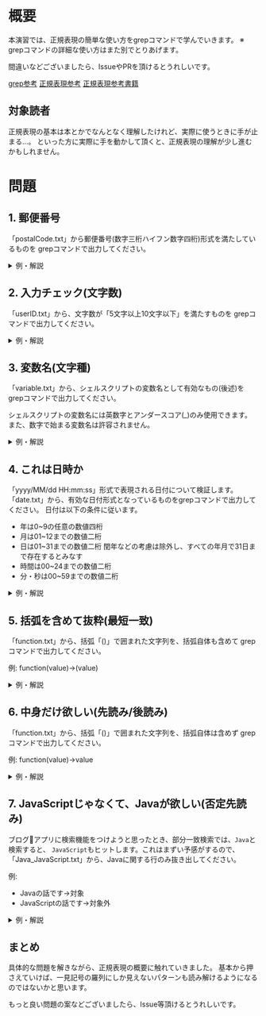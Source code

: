 # 概要

本演習では、正規表現の簡単な使い方をgrepコマンドで学んでいきます。
※ grepコマンドの詳細な使い方はまた別でとりあげます。

間違いなどございましたら、IssueやPRを頂けるとうれしいです。

[grep参考](https://linux.die.net/man/1/grep)
[正規表現参考](https://www.pcre.org/current/doc/html/pcre2syntax.html)
[正規表現参考書籍](https://twitter.com/arinoth/status/1306222992393863175)

## 対象読者

正規表現の基本は本とかでなんとなく理解したけれど、実際に使うときに手が止まる...。
といった方に実際に手を動かして頂くと、正規表現の理解が少し進むかもしれません。

# 問題

## 1. 郵便番号

「postalCode.txt」から郵便番号(数字三桁ハイフン数字四桁)形式を満たしているものを
grepコマンドで出力してください。

<details>
<summary>例・解説</summary>

### 例

```bash
$ grep -P "^\d{3}-\d{4}$" ./postalCode.txt 
# 出力
123-4567
555-5555
```

grepコマンドの基本記法は、`grep [OPTIONS] PATTERN [FILE...]`です。
各要素を順に見ていきましょう。

### OPTIONS

パターンを解釈する正規表現の種類・出力結果の制御方法などを指定します。
例では、「P(Perl regular expression)」オプションで、Perl互換の正規表現を選択しました。

### PATTERN

単純な等値比較など、正規表現以外の比較も記述できますが、正規表現を使いこなすことを目指すため、
正規表現のみを取りあげていきます。

### FILE

「...」で記述されているので、検索対象のファイルを複数指定することができます。

---

grepコマンドの出力結果は、パターンに合致した「行」となるので、正しく郵便番号形式となっていた
行のみが表示されます。

以降では、正規表現をより深く理解するため、今回学んだgrepコマンドの記法をベースに、いろいろな
パターンを見ていきます。

### コマンド再考

grepコマンドの基本記法が理解できたか再確認するため、実行したコマンドを見返してみます。
`grep -P "^\d{3}-\d{4}$" ./postalCode.txt `は、Perl互換の正規表現により、「postalCode.txt」ファイルを対象に、
行単位でパターンマッチングを実行します。
マッチ条件は、「先頭が数値3桁で始まり(`^\d{3}`)、ハイフンを挟んで、数値4桁で終わる行(`\d{4}$`)」となっています。

これにより、郵便番号形式の行のみを取得することができます。

</details>

## 2. 入力チェック(文字数)

「userID.txt」から、文字数が「5文字以上10文字以下」を満たすものを
grepコマンドで出力してください。


<details>
<summary>例・解説</summary>

### 例

```bash
$ grep -P "^.{5,10}$" ./userID.txt 
# 出力
pompom
1000000000

# 備考: 「ユーザ12」は出力されない
```

例では、ユーザIDの文字数チェックっぽいことをしています。
ポイントとなるのは、`{}`で、量指定子(quantifier)と呼ばれています。
括弧内には繰り返し回数が記述され、次のルールに従います。

* {n}→n回
* {n,m}→n回以上m回以下
* {n,}→n回以上

「以上」の表記は、下限のみで上限が無いと捉えると理解しやすくなるかもしれません。

そして、`.`は任意の一文字を表しているので、量指定子と組み合わせることで、文字数の判定ができます。

#### 補足: 日本語の文字数について

今回の例は、「5文字以上10文字以下」の文字列を対象としていましたが、「ユーザ12」という文字列は
対象となりませんでした。
直感的には5文字であるように見えるのに、なぜでしょうか。

---

これは、マルチバイト文字列の文字数がバイト数となっていることによります。
具体的には、日本語は「3バイト」文字列として扱われています。
裏付けをとるために、実験してみましょう。

```bash
# 最初の3文字を表示
$ grep -Po "^..." ./userID.txt 
pom
ver
100
use
# 「ユ」1文字が表示された
ユ
```

grepコマンドで見てみると、確かに日本語は3バイトで扱われているようでした。

---

(補足)
grepコマンドでよしなに日本語を扱う方法を調べてみましたが、いまいちしっくり来るものが
見当たりませんでした。
もし良い資料をご存知でしたら、IssueやPRを頂けるとよろこびます。


### コマンド再考

`grep -P "^.{5,10}$" ./userID.txt `コマンドを見返してみます。

「userID.txt」を対象に、Perl互換の正規表現で指定したパターンに合致するか検証します。
パターンは、「任意の文字による、5回以上10回未満の繰り返し」を表しています。

</details>


## 3. 変数名(文字種)

「variable.txt」から、シェルスクリプトの変数名として有効なもの(後述)を
grepコマンドで出力してください。

シェルスクリプトの変数名には英数字とアンダースコア(_)のみ使用できます。
また、数字で始まる変数名は許容されません。

<details>
<summary>例・解説</summary>

### 例

```bash
$ grep -P "^[a-zA-Z_][0-9a-zA-Z_]*$" ./variable.txt 
# 出力
UNIX
foo_bar
long_variable1234
_
```

ある文字に限定したい場合は、`[]`で表現される文字クラスを使います。
`-`は範囲を指定でき、例では英数字を表現するために利用しています。

先頭が数字でないということから、`[^0-9]`のような否定表現を書きたくなりますが、
使える文字種は制限されているので、多少冗長でも繰り返し記述する必要があります。

### パターン再考

基本オプションは同じなので、ここから、正規表現のみの検証を目的としたgrepコマンドは、
パターンのみを復習していきます。

`^[a-zA-Z_][0-9a-zA-Z_]*$`パターンを再度見直します。
始まりは英字と_に限定(`^[a-zA-Z_]`)し、以降は0文字以上の英数字_の繰り返し(`[0-9a-zA-Z_]*$`)を指定しています。

</details>


## 4. これは日時か

「yyyy/MM/dd HH:mm:ss」形式で表現される日付について検証します。
「date.txt」から、有効な日付形式となっているものをgrepコマンドで出力してください。
日付は以下の条件に従います。

* 年は0~9の任意の数値四桁
* 月は01~12までの数値二桁
* 日は01~31までの数値二桁 閏年などの考慮は除外し、すべての年月で31日まで存在するとみなす
* 時間は00~24までの数値二桁
* 分・秒は00~59までの数値二桁

<details>
<summary>例・解説</summary>

### 例

```bash
$ grep -P "^\d{4}/(0\d|1[012])/([012]\d|3[01]) ([01]\d|2[0-4]):[0-5]\d:[0-5]\d$" ./date.txt
# 出力
1970/01/01 00:00:00
0000/01/01 24:00:59
2020/12/31 09:30:21
```

一見かなり複雑になったように見えますが、シンプルなルールの組み合わせなので、一つ一つ読み解いていけば、
理解できるかと思います。

#### 年

年の部分は制約のない数値の集まりなので、迷うこともないでしょう。
`\d`は数値を表し、`[0-9]`と等価です。
ですので、`\d{4}`は数値4桁を指定しています。

#### 月

少し難しくなってきました。
ルールを書き表してみると、「一桁目が0の場合、二桁目は0~9の数値・一桁目が1の場合、二桁目は0~2の数値」といったようになります。
月はいずれかに合致するはずなので、orに相当する`|`で分岐させると良さそうです。

更に、分岐対象を明確にするため、`()`でグループ化してあげます。
これをパターンで書き出すと、`(0\d|1[012])`となります。

#### 日

分岐は変わりますが、考え方は月と同じです。
同様にルールを書き表すと、「一桁目が0~2の場合、二桁目は0~9の数値・一桁目が3の場合、二桁目は0か1」となります。
更にパターンを書き出すと、`([012]\d|3[01])`の形ができあがります。

#### 時

これまで見たものと同じなので、パターンだけ載せておきます。
`([01]\d|2[0-4])`で「00時~24時」までを表すことができます。

#### 分/秒

分と秒も「00~59秒」までを指す`[0-5]\d`で表せます。

#### 区切り文字

最後に、日時の区切り文字も見ておきましょう。
今回使われたものは、「/」・「 」・「:」の三種類で、いずれもエスケープの必要はないので、そのまま記述できます。


### パターン再考

日付を表すパターンについて、もう一度全体像を見直しておきます。
`^\d{4}/(0\d|1[012])/([012]\d|3[01]) ([01]\d|2[0-4]):[0-5]\d:[0-5]\d$`は、
各要素を、桁数や桁ごとに使える数値を限定しながら記述しています。
量指定子(`{}`)やグループ(`()`)、そして文字クラス(`[]`)やor条件(`|`)を組み合わせ、
それぞれに制約を課しています。

</details>

## 5. 括弧を含めて抜粋(最短一致)

「function.txt」から、括弧「()」で囲まれた文字列を、括弧自体も含めて
grepコマンドで出力してください。

例: function(value)→(value)


<details>
<summary>例・解説</summary>

### 例

```bash
$ grep -Po '\(.*?\)'  ./function.txt 
# 出力
(foo)
(value1, value2)
()
(...args)
```

以降では、合致した箇所のみを抜き出したいので、grepコマンドに新しく
oオプション(only matching)を付与しています。

`.*?`が何を意味するか、理解することが今回の目標です。
`.*`は任意の文字による0回以上の繰り返しを表しています。ここに`?`が来ると、直前の要素の0回または1回の出現を表す
量指定子のように見えます。

しかし、同じ記号であっても、例での`?`は意味することが異なります。
これは正規表現をもとに文字列を探索するとき、最長一致(greedy)/最短一致(lazy)に従うかを示しています。

難しそうな表現となってしまったので、それぞれ簡単に見ていきたいと思います。

---

#### 最長一致

`?`をつけない場合の普段の挙動がこちらに該当します。
最長やgreedyという言葉だけでは難しそうに見えるので、実際の挙動を実験で見てみましょう。

```bash
# echoコマンドの出力結果をパイプでつなぐことで、grepコマンドの入力とできる
# 最長一致で「(」から「)」までを取得
$ echo '(first parenthesis) (second parenthesis) end' | grep -Po '\(.*\)'
# 出力
(first parenthesis) (second parenthesis)
```

後ろの括弧まで取得対象に含まれました。
このように、デフォルトの挙動は、行の最後まで、パターンに合致するものが無いか探しに行きます。
ある分すべてを探しに行く様が強欲(greedy)であることから、このような名前となりました。

#### 最短一致

今回の例はこちらに属します。
量指定子の後ろに`?`を更に書き足すことで、最短一致で探してくれるようになります。
先ほど実験した例を最短一致に切り替えてみましょう。

```bash
$ echo '(first parenthesis) (second parenthesis) end' | grep -Po '\(.*?\)'
# 出力
(first parenthesis)
(second parenthesis)
```

今度はそれぞれの括弧を別々に取得してくれました。
見つかったらそこで諦めて一度探索を打ち切る様が怠惰(lazy)に見えることから、最短やlazyと呼ばれるようです。

[参考](https://www.pcre.org/current/doc/html/pcre2syntax.html#SEC9)

(補足: 最短の意味するところ)

日本語訳の「最短」と聞くと、合致した文字列を可能な限り小さくしてくれるように思えてきます。
例えば、`((string))`に先ほどの最短一致を適用すると、`(string)`が得られるようなイメージです。

しかし、実際に試してみると、

```bash
$ echo '((string))' | grep -Po '\(.*?\)'
# 出力
((string)
```

といったように、`((string)`が抽出されます。
正規表現は、開始地点(`(`)が見つかったらパターンとして収集を始め、終了地点(`)`)が見つかるまで続けます。
ですので、最初の括弧から始まり、最初の閉じ括弧で終了するような挙動をとります。

「最短」で覚えるとやや直感に反してしまうので、lazy、あるいは最左最短などと理解した方がよいかもしれないです。


### パターン再考

最長一致・最短一致は、「探索の打ち切り方」という、これまでに考えてこなかった部分を考慮する必要があったため、
中々に複雑でした。

理解したことを忘れないよう、再度最短一致の表記方法を復習しておきます。
`\(.*?\)`パターンは、まず、括弧自体がグループ化の意味を持つため、`\`でエスケープしておきます。
そして、括弧の中身は何でも良いので、`.*`による任意の文字の0回以上の繰り返しを書き足します。

量指定子である`*`の後ろに`?`を付与することで、最短(lazy)一致に切り替わります。
よって、`\(.*?\)`は、括弧(`(`)から合致させ、括弧閉じ(`)`)で合致を打ち切る、ことを意味します。

</details>

## 6. 中身だけ欲しい(先読み/後読み)

「function.txt」から、括弧「()」で囲まれた文字列を、括弧自体は含めず
grepコマンドで出力してください。

例: function(value)→value

<details>
<summary>例・解説</summary>

### 例

```bash
$ grep -Po '(?<=\().*?(?=\))' ./function.txt 
# 出力
foo
value1, value2
...args
```

括弧など、囲みの中の文字列を取得したい場合は、「先読み/後読み」と呼ばれるパターンを使います。
その表記方法から、量指定子と似たような形に見えますが、全くの別物であることから、やや混乱しやすい挙動をしているので、
じっくりと追っていきます。

#### assertion(言明)

これまでにも出てきた`^`や`$`は、正規表現によるパターンマッチングに制約を課すもので、
「assertion(言明)」と呼ばれます。

例でもう少し掘り下げてみましょう。

`abcdefg`というアルファベットが並んでいる単純な文字列を扱います。
```bash
$ echo 'abcdefg' | grep -Po 'cde'
# cdeが合致した結果として表示される
cde
```

まず、単純な検索では、部分一致検索の動きをしています。

```bash
$ echo 'abcdefg' | grep -Po '^cde'
# 出力なし
```

続いて、`^`記号を書き足すと、結果が変わり、合致しなくなります。

`^`をつければ「~で始まる」条件でマッチングしてくれる、といった理解では、先読み/後読みでつまずいてしまうので、
もう少し考えてみます。

まず、正規表現のパターンマッチングは、正規表現エンジンと呼ばれる機構によって実現されています。
正規表現エンジンの動きを表面だけでも知っておくと、assertionの意味するところが見えてくるかと思います。

ですので、先ほどの例を「正規表現エンジンが処理する流れ」をそれっぽく書いてみます。

---

最初は、単純な部分一致(`cde`)です。
正規表現エンジンは、マッチング対象文字列を一文字ずつ消費し、パターンと合致するか検証していきます。
流れを箇条書きにすると、

* aを消費 aはパターンの先頭cと合致しないので、マッチングを終了
* bを消費 bはパターンの先頭cと合致しないので、マッチングを終了
* cを消費 cはパターンの先頭cと合致する
* dを消費 dはパターンの次の文字列dと合致する
* eを消費 eはパターンの末尾の文字列eと合致する パターンとの合致条件を満たしたので、マッチングを打ち切り

となります。
一文字ずつ読み進めて、パターンと合致するか逐一見ているシンプルな処理なので、直感的に理解できます。

---

続いて、先頭に対するassertionを追加したパターン(`^cde`)を考えます。
同様に流れを書き出してみると、

* `^`を検証 先頭であることから、trueと評価されたので、マッチングを開始 この時点では文字を消費しない
* aを消費 aはパターンの先頭cと合致しないので、マッチングを終了
* 2文字目(b)で同様に`^`を検証 先頭でないことからfalseと評価されたので、マッチング対象外とする
* 3文字目(c)で同様に`^`を検証 先頭でないことからfalseと評価されたので、マッチング対象外とする
* ...
* 行の終端に到達 マッチングの結果、パターンと合致するものが得られなかったので、結果を返さず終了

となります。
assertionにより、正規表現エンジンの処理に制約が加わりました。
trueと評価された場所のみマッチングを実行することは、すなわち、マッチングに位置の制約をもたらすことを意味します。

以上を踏まえれば、パターン`^cde`は、「cdeで始まるものを探してくれる」といった理解から、
「`^`によるassertionにより、先頭でのみパターンマッチングが実行されるため、パターンで始まるもののみが合致する」へと、
更に理解を深めることができるのではないかと思います。

assertionが見えてくると、先読み/後読みの流れがぐっと掴みやすくなるので、
確実に押さえておきましょう。

[参考](https://www.pcre.org/current/doc/html/pcre2pattern.html#SEC20)
[参考2](https://www.regular-expressions.info/lookaround.html)

#### 先読み

先読みはassertionであることから、位置の制約を与えます。
`(?=pattern)`で表現され、直後がパターンを満たしていた場合のみ、trueを返します。
具体的な例で考えます。

```bash
# 出力は無し
$ echo '(abcdefg)hijklmn' | grep -Po '(?=\))'

$ echo '(abcdefg)hijklmn' | grep -Po '.(?=\)).'
# 直後が)であった場合のみ評価されるので、gを消費したとき、2文字取得し、「g)」が得られる
g)
```

a~gまでのアルファベットを括弧で囲み、h~nまで続けていきました。
assertionの項と同様に、パターン`.(?=\)).`について、正規表現エンジンの動きをざっくりと追ってみましょう。

大まかな流れは、`.`で一文字消費し、先読みでassertionを実行します。
そして、assertionがtrueと評価されたときのみ、続けて後続の`.`で一文字消費します。
つまり、一文字ずつ消費しながら、先読みがtrueと評価されたときに、後続の一文字も含めてマッチング結果として取得します。

具体的な流れを書き出すと、

* (を消費 先読みに到達したので、文字を消費せずに次の文字(b)を参照 先読み対象(`)`)ではないのでfalseに評価され、マッチングを停止
* aを消費 先読みに到達したので、文字を消費せずに次の文字(b)を参照 先読み対象(`)`)ではないのでfalseに評価され、マッチングを停止
* ...
* gを消費 先読みに到達したので、文字を消費せずに次の文字(`)`)を参照 先読み対象(`)`)と合致したのでtrueに評価される assertionがtrueと評価されたのでマッチングを続行 次の一文字(`)`)を消費 この結果、`g)`がマッチング結果として得られる
* ...
* 行の終端に到達したので、マッチングを終了

となります。
先読みで次の文字を参照したとき、`(?=パターン)`に記載されたものと合致しているときのみ、trueと評価されます。
今回の場合は、`g`を消費すると、次の文字がパターンに記述された`)`と合致し、trueと評価されたため、更に後続のマッチングも実行されました。
結果として、`)`の前後の文字が得られました。

assertionの動きが見えていれば、先読みの複雑な動きも読めてくるかと思います。

#### 後読み

先読みが直前の位置を返すことが理解できれば、後読みは簡単です。
同じように例を見ると、

```bash
# 出力は無し
$ echo '(abcdefg)hijklmn' | grep -Po '.(?<=\))'

$ echo '(abcdefg)hijklmn' | grep -Po '.(?<=\)).'
)h
```

少し結果が変わっていますね。
後読みがtrueと評価されたところだけ考えてみると、次のようになります。

* `.`により`)`を消費
* 後読み`(?<=\))`により、直前に消費した文字`)`を参照 パターン`)`と合致するので、trueと評価される
* マッチングを続行し、`.`により、hを消費
* マッチングの終端に到達したので、得られた文字列`)h`をマッチング結果として返却

後読みは、読む対象が前になっただけなので、先読みと同様に考えることができます。


#### 括弧の中身

ようやく本題の、括弧の中身を取得する正規表現にたどり着けました。
再度パターンを見返してみましょう。

```bash
$ grep -Po '(?<=\().*?(?=\))' ./function.txt 
# 出力
foo
value1, value2
...args
```

`(`は後読み・`)`は先読みが使われています。
ですので、`(`の次の文字列が消費されたときに後読みはtrueと評価され、`)`の前の文字列が消費されたときに
先読みはtrueと評価されます。

つまり、`(`の次の文字列からマッチングが開始し、`(`の前の文字列で終了します。
更に言い換えれば、`()`の中身の文字列のみをマッチング対象とするので、括弧の中身の文字列が得られます。

また、最短一致`?`を記述することで、量指定子`*`が更に右側に存在する別の`)`を探すことを抑止してくれます。


#### パターン再考

位置の制約を加えたマッチングは、これまでに無いものでかつ、抽象的で中々掴みにくいものなので、
もう少し考えてみましょう。
`(?<=\()`は、`(`に対する後読みで、直前に消費した文字列が`(`だった場合のみtrueと評価されます。
同様に、`(?=\))`は、`)`に対する先読みで、直後に消費する文字列が`)`だった場合のみtrueと評価されます。

`^.*$`と書くと、先頭の位置から末尾の位置までの範囲で、すべての文字列を取得するので、マッチング行全体が得られます。
同じように考えると、`(?<=\().*(?=\))`は、括弧開始の直後の位置から、括弧閉じの直前の位置までの範囲で、すべての文字列を取得します。
これは、言い換えれば、「括弧の中身」となります。
更に、複数の括弧が存在しても、別々に取得できるよう、最短一致`?`を加えれば、完成です。

</details>

## 7. JavaScriptじゃなくて、Javaが欲しい(否定先読み)

ブログアプリに検索機能をつけようと思ったとき、部分一致検索では、`Java`と検索すると、
`JavaScript`もヒットします。これはまずい予感がするので、
「Java_JavaScript.txt」から、Javaに関する行のみ抜き出してください。

例:

* Javaの話です→対象
* JavaScriptの話です→対象外

<details>
<summary>例・解説</summary>

### 例

```bash
$ grep -P 'Java(?!Script)' ./Java_JavaScript.txt 
# 出力
ここではJavaの話をしています。
JavaにScriptletってありませんでしたっけ。そうでした、JSPでしたね。
JavaとJavaScriptの違いを教えてください。
REPL的なScriptJavaは存在するのでしょうか
```

最後の例では、否定先読みが肝となります。
先読み/後読みのときと同様、否定先読みもassertionなので、いつtrueと評価されるかを意識しながら、
しっかり把握していきましょう。

#### 否定先読み

プログラミング言語ではお馴染みの`!`をつけることで、先読み/後読みを否定することができます。
否定した結果、trueと評価される条件は、先読み/後読みの逆となります。

否定による反転は字面で考えていると混乱してくるので、実際の動きを見てみましょう。
`abcdefg`の文字列で、否定先読み`(?!c)`によるマッチングを例で考えます。

```bash
# 否定先読みも文字を消費しないので、単体では出力なし
$ echo 'abcdefg' | grep -Po '(?!c)'
# bを消費したときのみ、次の文字列がcとなり、否定先読みでfalseと評価されるので、b以外が合致
$ echo 'abcdefg' | grep -Po '.(?!c)'
a
c
d
e
f
g
# cを消費するときのみ、次の文字列がcとなり、否定先読みでfalseと評価されるので、c以外が合致
$ echo 'abcdefg' | grep -Po '(?!c).'
a
b
d
e
f
g
```

先読みでは、前後に`.`を記述すると、1文字しか得られませんでした。
一方、否定先読みでは、前後の1文字以外が得られました。

これは、否定先読みがいつtrue/falseで評価されるか考えると見えてきます。
否定先読みは、「次に消費する文字列がパターンと合致していた場合のみ」falseと評価されます。
言ってしまえば、否定先読みは、先読みと真偽値が逆転しています。

ただ逆転しているだけだということが分かれば、否定先読み/後読みも掴めてくるのではないかと思います。

#### JavaScriptを除外して、Javaだけが欲しい

ブログアプリでもWebアプリケーションでも、検索はよく使われる機能です。
ものによって色々と事情は異なりますが、技術ブログで`Java`を検索したときに、`JavaScript`の記事も
対象となると、いまいち使いにくく感じてしまいます。

このように、「特定の条件は除外したい」ときには、否定先読みがとても便利です。
パターンを見返してみましょう。

```bash
$ grep -P 'Java(?!Script)' ./Java_JavaScript.txt 
# 出力
ここではJavaの話をしています。
# ...
```

否定先読みは、消費した文字の先の文字を読み進め、指定したパターンに合致したとき、falseに評価されます。
文字列`JavaScript`が含まれる場合は、条件を満たし、assertionがfalseと評価されるので、マッチング対象外となります。

以上より、`Java`と`JavaScript`を区別して検索できるようになりました。


</details>

## まとめ

具体的な問題を解きながら、正規表現の概要に触れていきました。
基本から押さえていけば、一見記号の羅列にしか見えないパターンも読み解けるようになるのではないかと思います。

もっと良い問題の案などございましたら、Issue等頂けるとうれしいです。
